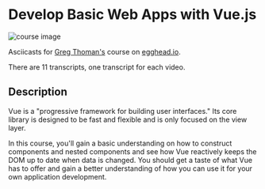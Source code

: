 # Develop Basic Web Apps with Vue.js

![course image](https://d2eip9sf3oo6c2.cloudfront.net/series/square_covers/000/000/083/full/EGH_VueJS_Final.png?1496436538)

Asciicasts for [Greg Thoman's](https://egghead.io/instructors/greg-thoman) course on [egghead.io](https://egghead.io).

There are 11 transcripts, one transcript for each video.

## Description
Vue is a "progressive framework for building user interfaces." Its core library is designed to be fast and flexible and is only focused on the view layer.

In this course, you'll gain a basic understanding on how to construct components and nested components and see how Vue reactively keeps the DOM up to date when data is changed. You should get a taste of what Vue has to offer and gain a better understanding of how you can use it for your own application development.